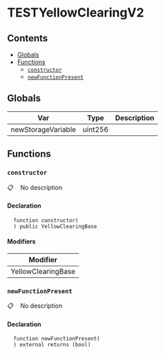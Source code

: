 # TESTYellowClearingV2



## Contents
<!-- START doctoc generated TOC please keep comment here to allow auto update -->
<!-- DON'T EDIT THIS SECTION, INSTEAD RE-RUN doctoc TO UPDATE -->

- [Globals](#globals)
- [Functions](#functions)
  - [`constructor`](#constructor)
  - [`newFunctionPresent`](#newfunctionpresent)

<!-- END doctoc generated TOC please keep comment here to allow auto update -->

## Globals

| Var | Type | Description |
| --- | --- | --- |
| newStorageVariable | uint256 |  |

## Functions

### `constructor`

📋   &nbsp;&nbsp;
No description

#### Declaration

```solidity
  function constructor(
  ) public YellowClearingBase
```

#### Modifiers

| Modifier |
| --- |
| YellowClearingBase |

### `newFunctionPresent`

📋   &nbsp;&nbsp;
No description

#### Declaration

```solidity
  function newFunctionPresent(
  ) external returns (bool)
```
